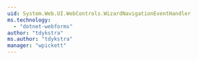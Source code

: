 ```yaml
---
uid: System.Web.UI.WebControls.WizardNavigationEventHandler
ms.technology: 
  - "dotnet-webforms"
author: "tdykstra"
ms.author: "tdykstra"
manager: "wpickett"
---
```

